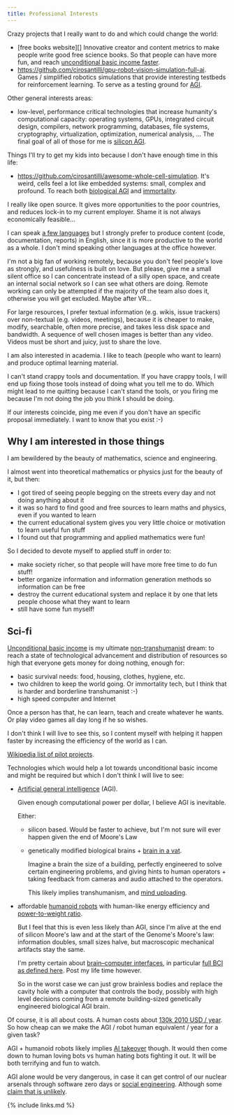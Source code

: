```yaml
---
title: Professional Interests
---
```


Crazy projects that I really want to do and which could change the world:

-   [free books website][] Innovative creator and content metrics to make people write good free science books. So that people can have more fun, and reach [unconditional basic income faster](#sci-fi).
-   <https://github.com/cirosantilli/gpu-robot-vision-simulation-full-ai>. Games / simplified robotics simulations that provide interesting testbeds for reinforcement learning. To serve as a testing ground for [AGI](#sci-fi).

Other general interests areas:

-   low-level, performance critical technologies that increase humanity's computational capacity: operating systems, GPUs, integrated circuit design, compilers, network programming,  databases, file systems, cryptography, virtualization, optimization, numerical analysis, ... The final goal of all of those for me is [silicon AGI](#sci-fi).

Things I'll try to get my kids into because I don't have enough time in this life:

-   <https://github.com/cirosantilli/awesome-whole-cell-simulation>. It's weird, cells feel a lot like embedded systems: small, complex and profound. To reach both [biological AGI](#sci-fi) and [immortality](#sci-fi).

I really like open source. It gives more opportunities to the poor countries, and reduces lock-in to my current employer. Shame it is not always economically feasible...

I can speak [a few languages](/skills#natural-languages) but I strongly prefer to produce content (code, documentation, reports) in English, since it is more productive to the world as a whole. I don't mind speaking other languages at the office however.

I'm not a big fan of working remotely, because you don't feel people's love as strongly, and usefulness is built on love. But please, give me a small silent office so I can concentrate instead of a silly open space, and create an internal social network so I can see what others are doing. Remote working can only be attempted if the majority of the team also does it, otherwise you will get excluded. Maybe after VR...

For large resources, I prefer textual information (e.g. wikis, issue trackers) over non-textual (e.g. videos, meetings), because it is cheaper to make, modify, searchable, often more precise, and takes less disk space and bandwidth. A sequence of well chosen images is better than any video. Videos must be short and juicy, just to share the love.

I am also interested in academia. I like to teach (people who want to learn) and produce optimal learning material.

I can't stand crappy tools and documentation. If you have crappy tools, I will end up fixing those tools instead of doing what you tell me to do. Which might lead to me quitting because I can't stand the tools, or you firing me because I'm not doing the job you think I should be doing.

If our interests coincide, ping me even if you don't have an specific proposal immediately. I want to know that you exist :-)

## Why I am interested in those things

I am bewildered by the beauty of mathematics, science and engineering.

I almost went into theoretical mathematics or physics just for the beauty of it, but then:

- I got tired of seeing people begging on the streets every day and not doing anything about it
- it was so hard to find good and free sources to learn maths and physics, even if you wanted to learn
- the current educational system gives you very little choice or motivation to learn useful fun stuff
- I found out that programming and applied mathematics were fun!

So I decided to devote myself to applied stuff in order to:

- make society richer, so that people will have more free time to do fun stuff!
- better organize information and information generation methods so information can be free
- destroy the current educational system and replace it by one that lets people choose what they want to learn
- still have some fun myself!

## Sci-fi

[Unconditional basic income](https://en.wikipedia.org/wiki/Basic_income) is my ultimate [non-transhumanist](https://en.wikipedia.org/wiki/Transhumanism) dream: to reach a state of technological advancement and distribution of resources so high that everyone gets money for doing nothing, enough for:

- basic survival needs: food, housing, clothes, hygiene, etc.
- two children to keep the world going. Or immortality tech, but I think that is harder and borderline transhumanist :-)
- high speed computer and Internet

Once a person has that, he can learn, teach and create whatever he wants. Or play video games all day long if he so wishes.

I don't think I will live to see this, so I content myself with helping it happen faster by increasing the efficiency of the world as I can.

[Wikipedia list of pilot projects](https://en.wikipedia.org/wiki/Basic_income_pilots).

Technologies which would help a lot towards unconditional basic income and might be required but which I don't think I will live to see:

-   [Artificial general intelligence](https://en.wikipedia.org/wiki/Artificial_general_intelligence) (AGI).

    Given enough computational power per dollar, I believe AGI is inevitable.

    Either:

    -   silicon based. Would be faster to achieve, but I'm not sure will ever happen given the end of Moore's Law

    -   genetically modified biological brains + [brain in a vat](https://en.wikipedia.org/wiki/Brain_in_a_vat).

        Imagine a brain the size of a building, perfectly engineered to solve certain engineering problems, and giving hints to human operators + taking feedback from cameras and audio attached to the operators.

        This likely implies transhumanism, and [mind uploading](https://en.wikipedia.org/wiki/Mind_uploading).

-   affordable [humanoid robots](https://en.wikipedia.org/wiki/Humanoid_robot) with human-like energy efficiency and [power-to-weight ratio](https://en.wikipedia.org/wiki/Power-to-weight_ratio).

    But I feel that this is even less likely than AGI, since I'm alive at the end of silicon Moore's law and at the start of the Genome's Moore's law: information doubles, small sizes halve, but macroscopic mechanical artifacts stay the same.

    I'm pretty certain about [brain–computer interfaces](https://en.wikipedia.org/wiki/Brain%E2%80%93computer_interface), in particular [full BCI as defined here](https://github.com/cirosantilli/essays/blob/7e1147daeb941a95b96b099d0db0474db25116ea/questions-for-my-future-self.md). Post my life time however.

    So in the worst case we can just grow brainless bodies and replace the cavity hole with a computer that controls the body, possibly with high level decisions coming from a remote building-sized genetically engineered biological AGI brain.

Of course, it is all about costs. A human costs about [130k 2010 USD / year](http://content.time.com/time/health/article/0,8599,1808049,00.html). So how cheap can we make the AGI / robot human equivalent / year for a given task?

AGI + humanoid robots likely implies [AI takeover](https://en.wikipedia.org/wiki/AI_takeover) though. It would then come down to human loving bots vs human hating bots fighting it out. It will be both terrifying and fun to watch.

AGI alone would be very dangerous, in case it can get control of our nuclear arsenals through software zero days or [social engineering](https://en.wikipedia.org/wiki/Social_engineering_%28security%29). Although some [claim that is unlikely](https://www.quora.com/Could-a-group-of-hackers-break-into-military-networks-and-launch-or-detonate-nuclear-missiles).

{% include links.md %}
